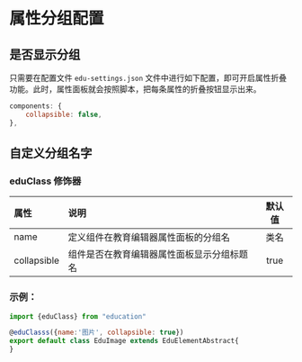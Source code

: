 # 属性分组配置

## 是否显示分组

只需要在配置文件 `edu-settings.json` 文件中进行如下配置，即可开启属性折叠功能。此时，属性面板就会按照脚本，把每条属性的折叠按钮显示出来。

```js
components: {
    collapsible: false,
},
```

## 自定义分组名字

### eduClass 修饰器

| 属性 | 说明 | 默认值|
| :--- | :--- | :---: |
| name       | 定义组件在教育编辑器属性面板的分组名 | 类名 |
| collapsible|组件是否在教育编辑器属性面板显示分组标题名|true|

### 示例：

```js
import {eduClass} from "education"

@eduClasss({name:'图片', collapsible: true})
export default class EduImage extends EduElementAbstract{
}
```
